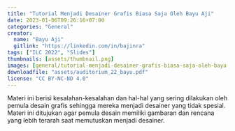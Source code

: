 ```yaml
---
title: "Tutorial Menjadi Desainer Grafis Biasa Saja Oleh Bayu Aji"
date: 2023-01-06T09:26:16+07:00
categories: "General"
creator: 
  name: "Bayu Aji"
  gitlink: "https://linkedin.com/in/bajinra"
tags: ["ILC 2022", "Slides"]
thumbnails: [assets/thumbnail.png]
images: [general/tutorial-menjadi-desainer-grafis-biasa-saja-oleh-bayu-aji/assets/thumbnail.png]
downloadfile: "assets/auditorium_22_bayu.pdf"
license: "CC BY-NC-ND 4.0"
---
```

Materi ini berisi kesalahan-kesalahan dan hal-hal yang sering dilakukan oleh pemula desain grafis sehingga mereka menjadi desainer yang tidak spesial. Materi ini ditujukan agar pemula desain memiliki gambaran dan rencana yang lebih terarah saat memutuskan menjadi desainer.